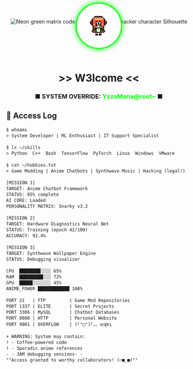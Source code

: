 <!-- ░█▀▀░█▀█░█▀▄░█▀▀░█▀▄░░░░░█▀▀░▀█▀░█▀█ -->
<!-- ░█▀▀░█▀█░█▀▄░█▀▀░█░█░░░░░█▀▀░░█░░█░█ -->
<!-- ░▀▀▀░▀░▀░▀▀░░▀▀▀░▀▀░░░░░░▀░░░▀▀▀░▀░▀ -->

<div align="center">
  <!-- Matrix-style banner with glitch effect -->
  <img src="https://placehold.co/1920x400/0f0f17/00ff00?text=YzzaMaria%20%7C%20System%20Saboteur%20%7C%20Chatbot%20Hacker&font=roboto" alt="Neon green matrix code falling with anime hacker character Silhouette" />
  
  <!-- Animated pixel avatar (would be GIF in practice) -->
  <img src="./8-bit.png" alt="8-bit avatar" width="120" style="border-radius:50%;margin:-60px 0 20px;border:3px solid #00ff00;box-shadow:0 0 15px #00ff00"/>
</div>

<h1 align="center">>> W3lcome <<</h1>
<h3 align="center">■ SYSTEM OVERRIDE: <span style="color:#00ff00">YzzaMaria@root~</span> ■</h3>

## 🔐 Access Log

```terminal
$ whoami
> System Developer | ML Enthusiast | IT Support Specialist

$ ls ~/skills
> Python  C++  Bash  TensorFlow  PyTorch  Linux  Windows  VMware

$ cat ~/hobbies.txt
> Game Modding | Anime Chatbots | Synthwave Music | Hacking (legal!)

[MISSION 1]
TARGET: Anime Chatbot Framework
STATUS: 85% complete
AI CORE: Loaded
PERSONALITY MATRIX: Snarky v3.2

[MISSION 2]  
TARGET: Hardware Diagnostics Neural Net
STATUS: Training (epoch 42/100)
ACCURACY: 92.4%

[MISSION 3]
TARGET: Synthwave Wallpaper Engine  
STATUS: Debugging visualizer

CPU  ████████░░░░ 65% 
RAM  █████████░░░ 72%
GPU  █████░░░░░░░ 45%
ANIME_POWER ████████████ 100%

PORT 21   | FTP         | Game Mod Repositories
PORT 1337 | ELITE       | Secret Projects
PORT 3306 | MySQL       | Chatbot Databases  
PORT 8080 | HTTP        | Personal Website
PORT 9001 | OVERFLOW    | (╯°□°)╯︵ ǝןqɐʇ

+ WARNING: System may contain:
! - Coffee-powered code
! - Sporadic anime references  
- - 3AM debugging sessions- -
""Access granted to worthy collaborators! (⌐■_■)"" 
